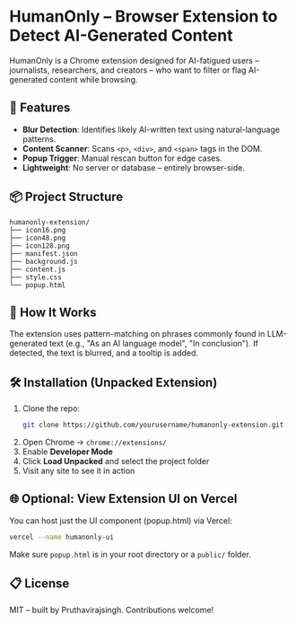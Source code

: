 # HumanOnly – Browser Extension to Detect AI-Generated Content

HumanOnly is a Chrome extension designed for AI-fatigued users – journalists, researchers, and creators – who want to filter or flag AI-generated content while browsing.

## 🚀 Features
- **Blur Detection**: Identifies likely AI-written text using natural-language patterns.
- **Content Scanner**: Scans `<p>`, `<div>`, and `<span>` tags in the DOM.
- **Popup Trigger**: Manual rescan button for edge cases.
- **Lightweight**: No server or database – entirely browser-side.

## 📦 Project Structure
```
humanonly-extension/
├── icon16.png
├── icon48.png
├── icon128.png
├── manifest.json
├── background.js
├── content.js
├── style.css
└── popup.html

```

## 🧠 How It Works
The extension uses pattern-matching on phrases commonly found in LLM-generated text (e.g., "As an AI language model", "In conclusion"). If detected, the text is blurred, and a tooltip is added.

## 🛠️ Installation (Unpacked Extension)
1. Clone the repo:
   ```bash
   git clone https://github.com/yourusername/humanonly-extension.git
   ```
2. Open Chrome → `chrome://extensions/`
3. Enable **Developer Mode**
4. Click **Load Unpacked** and select the project folder
5. Visit any site to see it in action

## 🌐 Optional: View Extension UI on Vercel
You can host just the UI component (popup.html) via Vercel:
```bash
vercel --name humanonly-ui
```
Make sure `popup.html` is in your root directory or a `public/` folder.

## 📋 License
MIT – built by Pruthavirajsingh. Contributions welcome!

